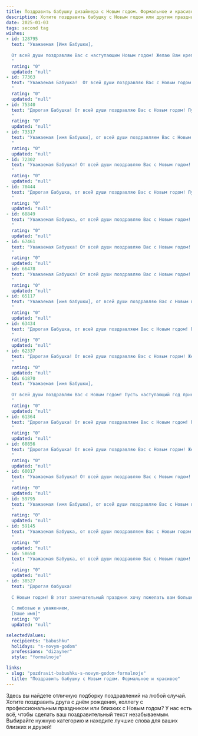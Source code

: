 ```yaml
---
title: Поздравить бабушку дизайнера с Новым годом. Формальное и красивое
description: Хотите поздравить бабушку с Новым годом или другим праздником? Наш ИИ создаст незабываемое поздравление, а вы обязательно выделитесь среди других.  
date: 2025-01-03
tags: second tag
wishes:
- id: 128795
  text: "Уважаемая [Имя Бабушки],
  
  От всей души поздравляю Вас с наступающим Новым годом! Желаю Вам крепкого здоровья,  неиссякаемой энергии и вдохновения, которое всегда сопутствовало Вам в Вашей творческой профессии дизайнера. Пусть Новый год принесёт множество радостных событий, ярких впечатлений и исполнения всех Ваших желаний. Счастья, тепла и благополучия Вам в Новом году!
  "
  rating: "0"
  updated: "null"
- id: 77363
  text: "Уважаемая Бабушка!  От всей души поздравляю Вас с Новым годом! Желаю Вам крепкого здоровья, творческих успехов в Вашей дизайнерской работе и ярких, незабываемых впечатлений в наступающем году. Пусть он принесет Вам радость, уют и благополучие!
  "
  rating: "0"
  updated: "null"
- id: 75340
  text: "Дорогая Бабушка! От всей души поздравляю Вас с Новым годом! Пусть этот год принесет Вам множество ярких красок, вдохновения и творческих побед! Желаю Вам крепкого здоровья, неиссякаемой энергии и радости от любимого дела. Пусть Ваше дизайнерское мастерство продолжает радовать нас и всех окружающих!
  "
  rating: "0"
  updated: "null"
- id: 73317
  text: "Уважаемая [имя Бабушки], от всей души поздравляем Вас с Новым годом! Желаем Вам крепкого здоровья, ярких творческих идей, вдохновения и благополучия в наступающем году. Пусть Ваш талант дизайнера приносит Вам радость и признание, а в доме царят уют и тепло семейного очага.
  "
  rating: "0"
  updated: "null"
- id: 72302
  text: "Уважаемая Бабушка! От всей души поздравляю Вас с Новым годом! Желаю Вам крепкого здоровья, семейного благополучия и творческих успехов в Вашей профессии дизайнера. Пусть наступающий год принесет Вам множество ярких идей, вдохновения и радости.
  "
  rating: "0"
  updated: "null"
- id: 70444
  text: "Дорогая Бабушка, от всей души поздравляю Вас с Новым годом! Пусть этот год принесет Вам новые творческие идеи, вдохновение и яркие краски в жизни! Желаю Вам крепкого здоровья, семейного тепла и незабываемых моментов, наполненных радостью и счастьем!
  "
  rating: "0"
  updated: "null"
- id: 68849
  text: "Уважаемая Бабушка, от всей души поздравляю Вас с Новым годом! Желаю Вам крепкого здоровья, творческого вдохновения и ярких красок в жизни. Пусть этот год принесет новые идеи, интересные проекты и много радостных моментов! С Новым годом!
  "
  rating: "0"
  updated: "null"
- id: 67461
  text: "Уважаемая Бабушка! От всей души поздравляю Вас с Новым годом! Желаю Вам крепкого здоровья, радостных моментов, вдохновения и творческих успехов в Вашей дизайнерской работе! Пусть новый год принесет Вам много тепла, уюта и праздничного настроения!
  "
  rating: "0"
  updated: "null"
- id: 66478
  text: "Уважаемая Бабушка! От всей души поздравляю Вас с Новым годом! Желаю Вам крепкого здоровья, вдохновения и творческих успехов в Вашем любимом деле — дизайне. Пусть новый год принесет Вам радость, тепло и уют в семейном кругу.
  "
  rating: "0"
  updated: "null"
- id: 65117
  text: "Уважаемая [имя бабушки], от всей души поздравляю Вас с Новым годом! Желаю Вам крепкого здоровья, семейного благополучия, вдохновения и творческих успехов в Вашей работе дизайнера. Пусть наступающий год принесет Вам радость, мир и уют!
  "
  rating: "0"
  updated: "null"
- id: 63434
  text: "Дорогая Бабушка, от всей души поздравляем Вас с Новым годом! Пусть этот год принесет Вам вдохновение, новые творческие идеи и радость от реализации Ваших дизайнерских проектов. Желаем Вам крепкого здоровья, семейного благополучия и ярких праздничных мгновений!
  "
  rating: "0"
  updated: "null"
- id: 62337
  text: "Дорогая Бабушка! От всей души поздравляю Вас с Новым годом! Желаю, чтобы 2024 год был полон ярких красок, вдохновения и творческой энергии, как Ваши лучшие дизайнерские работы. Пусть этот год принесёт Вам здоровье, благополучие и много радостных мгновений!
  "
  rating: "0"
  updated: "null"
- id: 61870
  text: "Уважаемая [имя Бабушки],
  
  От всей души поздравляю Вас с Новым годом! Пусть наступающий год принесет Вам крепкое здоровье, творческое вдохновение и множество радостных моментов. Желаю Вам ярких и вдохновляющих проектов, новых идей и успехов в Вашем любимом деле – дизайне. Пусть каждый день будет наполнен красотой и гармонией!
  "
  rating: "0"
  updated: "null"
- id: 61364
  text: "Дорогая Бабушка! От всей души поздравляем Вас с Новым годом! Пусть он наполнится яркими красками творческих идей, как палитра талантливого дизайнера! Желаем Вам крепкого здоровья, счастья, вдохновения и новых, интересных проектов!
  "
  rating: "0"
  updated: "null"
- id: 60856
  text: "Дорогая Бабушка! От всей души поздравляю Вас с Новым годом! Желаю Вам крепкого здоровья, радости, семейного тепла и вдохновения, которое позволит Вам творить новые шедевры в дизайне. Пусть наступающий год будет полон ярких красок и интересных проектов!
  "
  rating: "0"
  updated: "null"
- id: 60017
  text: "Уважаемая Бабушка! От всей души поздравляю Вас с Новым годом! Желаю Вам крепкого здоровья, благополучия, вдохновения и творческих успехов в Вашей работе дизайнера. Пусть новый год принесет Вам множество радостных моментов, новых идей и ярких красок!
  "
  rating: "0"
  updated: "null"
- id: 59795
  text: "Уважаемая (имя Бабушки), от всей души поздравляю Вас с Новым годом! Желаю Вам крепкого здоровья, душевного тепла и творческого вдохновения в Новом году! Пусть он будет полон ярких красок, интересных проектов и радостных моментов. Счастья Вам, благополучия и всего самого доброго!
  "
  rating: "0"
  updated: "null"
- id: 59145
  text: "Уважаемая Бабушка, от всей души поздравляем Вас с Новым годом! Пусть этот год принесет Вам много радости, вдохновения и творческих успехов!  Мы желаем Вам крепкого здоровья, благополучия и, конечно же, новых креативных идей в Вашей работе дизайнера.
  "
  rating: "0"
  updated: "null"
- id: 58650
  text: "Уважаемая Бабушка, от всей души поздравляю Вас с Новым годом! Пусть этот год принесет Вам множество ярких и вдохновляющих идей, а Ваши творческие работы, как всегда, будут полны красоты и изыска. Желаю Вам крепкого здоровья, душевного тепла и праздничного настроения!
  "
  rating: "0"
  updated: "null"
- id: 38527
  text: "Дорогая бабушка!
  
  С Новым годом! В этот замечательный праздник хочу пожелать вам больше вдохновения и ярких идей, чтобы каждый ваш дизайнерский проект приносил вам радость и удовлетворение. Пусть наступающий год станет для вас временем смелых свершений, красоты и гармонии во всем.
  
  С любовью и уважением,
  [Ваше имя]"
  rating: "0"
  updated: "null"

selectedValues:
  recipients: "babushku"
  holidays: "s-novym-godom"
  professions: "dizayner"
  style: "formalnoje"

links:
- slug: "pozdravit-babushku-s-novym-godom-formalnoje"
  title: "Поздравить бабушку с Новым годом. Формальное и красивое"
---
```


Здесь вы найдете отличную подборку поздравлений на любой случай.
Хотите поздравить друга с днём рождения, коллегу с профессиональным праздником или близких с Новым годом? У нас есть всё, чтобы сделать ваш поздравительный текст незабываемым. Выбирайте нужную категорию и находите лучшие слова для ваших близких и друзей!

